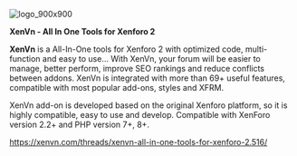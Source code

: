 
![logo_900x900](https://user-images.githubusercontent.com/112816533/188320844-11aaf310-48cb-4a26-a45b-9edd9affe963.png)

**XenVn - All In One Tools for Xenforo 2**

**XenVn** is a All-In-One tools for Xenforo 2 with optimized code, multi-function and easy to use...
With XenVn, your forum will be easier to manage, better perform, improve SEO rankings and reduce conflicts between addons.
XenVn is integrated with more than 69+ useful features, compatible with most popular add-ons, styles and XFRM.

XenVn add-on is developed based on the original Xenforo platform, so it is highly compatible, easy to use and develop.
Compatible with XenForo version 2.2+ and PHP version 7+, 8+.

https://xenvn.com/threads/xenvn-all-in-one-tools-for-xenforo-2.516/
